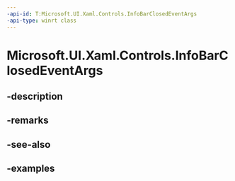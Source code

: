 ```yaml
---
-api-id: T:Microsoft.UI.Xaml.Controls.InfoBarClosedEventArgs
-api-type: winrt class
---
```


# Microsoft.UI.Xaml.Controls.InfoBarClosedEventArgs

<!--
public class InfoBarClosedEventArgs
-->


## -description

## -remarks

## -see-also

## -examples


